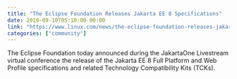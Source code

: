 ```yaml
---
title: "The Eclipse Foundation Releases Jakarta EE 8 Specifications"
date: 2019-09-10T05:10:00-00:00
link: "https://www.linux.com/news/the-eclipse-foundation-releases-jakarta-ee-8-specifications/"
categories: ["community"]
---
```


The Eclipse Foundation today announced during the JakartaOne Livestream virtual conference the release of the Jakarta EE 8 Full Platform and Web Profile specifications and related Technology Compatibility Kits (TCKs).